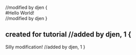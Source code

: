 //modified by djen {<br>
#Hello World!<br>
//modified by djen }<br>

created for tutorial
//added by djen, 1 {
-----------------------------------------------------
Silly modification!
//added by djen, 1 }
